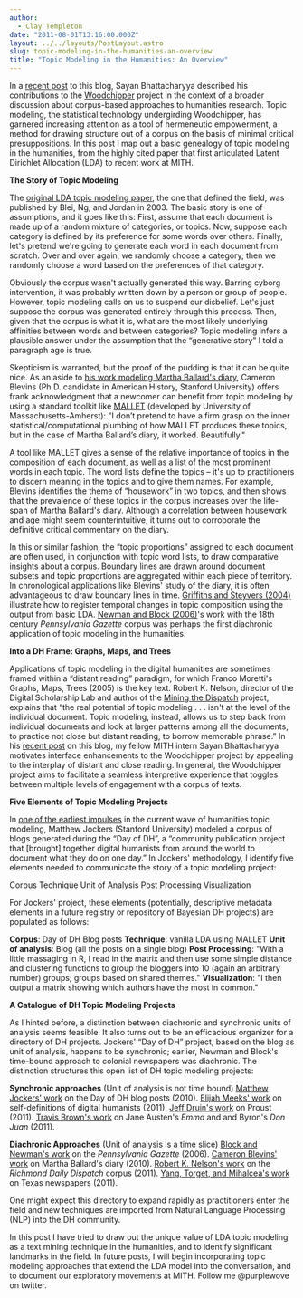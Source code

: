 ```yaml
---
author:
  - Clay Templeton
date: "2011-08-01T13:16:00.000Z"
layout: ../../layouts/PostLayout.astro
slug: topic-modeling-in-the-humanities-an-overview
title: "Topic Modeling in the Humanities: An Overview"
---
```


In a [recent post](http://mith.umd.edu/digging-into-data-with-topic-models/) to this blog, Sayan Bhattacharyya described his contributions to the [Woodchipper](http://mith.umd.edu/corporacamp/tool.php) project in the context of a broader discussion about corpus-based approaches to humanities research. Topic modeling, the statistical technology undergirding Woodchipper, has garnered increasing attention as a tool of hermeneutic empowerment, a method for drawing structure out of a corpus on the basis of minimal critical presuppositions. In this post I map out a basic genealogy of topic modeling in the humanities, from the highly cited paper that first articulated Latent Dirichlet Allocation (LDA) to recent work at MITH.

**The Story of Topic Modeling**

The [original LDA topic modeling paper](http://www.google.com/url?sa=t&source=web&cd=2&ved=0CCcQFjAB&url=http%3A%2F%2Fwww.cs.princeton.edu%2F~blei%2Fpapers%2FBleiNgJordan2003.pdf&rct=j&q=blei%20ng%202003%20topic%20modeling&ei=Jrs2TtuGG-S50AHG_cj3Cw&usg=AFQjCNEGsYCPJ8IZk9Y4xKeIS6WCKUeO-A&sig2=Daec-QOPp6uZnxCp841icg&cad=rja), the one that defined the field, was published by Blei, Ng, and Jordan in 2003. The basic story is one of assumptions, and it goes like this: First, assume that each document is made up of a random mixture of categories, or topics. Now, suppose each category is defined by its preference for some words over others. Finally, let's pretend we're going to generate each word in each document from scratch. Over and over again, we randomly choose a category, then we randomly choose a word based on the preferences of that category.

Obviously the corpus wasn't actually generated this way. Barring cyborg intervention, it was probably written down by a person or group of people. However, topic modeling calls on us to suspend our disbelief. Let's just suppose the corpus was generated entirely through this process. Then, given that the corpus is what it is, what are the most likely underlying affinities between words and between categories? Topic modeling infers a plausible answer under the assumption that the “generative story” I told a paragraph ago is true.

Skepticism is warranted, but the proof of the pudding is that it can be quite nice. As an aside to [his work modeling Martha Ballard's diary](http://historying.org/2010/04/01/topic-modeling-martha-ballards-diary/), Cameron Blevins (Ph.D. candidate in American History, Stanford University) offers frank acknowledgment that a newcomer can benefit from topic modeling by using a standard toolkit like [MALLET](http://mallet.cs.umass.edu/) (developed by University of Massachusetts-Amherst): "I don’t pretend to have a firm grasp on the inner statistical/computational plumbing of how MALLET produces these topics, but in the case of Martha Ballard’s diary, it worked. Beautifully."

A tool like MALLET gives a sense of the relative importance of topics in the composition of each document, as well as a list of the most prominent words in each topic. The word lists define the topics – it's up to practitioners to discern meaning in the topics and to give them names. For example, Blevins identifies the theme of “housework” in two topics, and then shows that the prevalence of these topics in the corpus increases over the life-span of Martha Ballard's diary. Although a correlation between housework and age might seem counterintuitive, it turns out to corroborate the definitive critical commentary on the diary.

In this or similar fashion, the “topic proportions” assigned to each document are often used, in conjunction with topic word lists, to draw comparative insights about a corpus. Boundary lines are drawn around document subsets and topic proportions are aggregated within each piece of territory. In chronological applications like Blevins' study of the diary, it is often advantageous to draw boundary lines in time. [Griffiths and Steyvers (2004)](http://web.archive.org/web/20120417131033/http://www.pnas.org:80/content/101/suppl.1/5228.full.pdf) illustrate how to register temporal changes in topic composition using the output from basic LDA. [Newman and Block (2006)](http://www.ics.uci.edu/~newman/pubs/JASIST_Newman.pdf)'s work with the 18th century _Pennsylvania Gazette_ corpus was perhaps the first diachronic application of topic modeling in the humanities.

**Into a DH Frame: Graphs, Maps, and Trees**

Applications of topic modeling in the digital humanities are sometimes framed within a “distant reading” paradigm, for which Franco Moretti's Graphs, Maps, Trees (2005) is the key text. Robert K. Nelson, director of the Digital Scholarship Lab and author of the [Mining the Dispatch](http://dsl.richmond.edu/dispatch/pages/intro) project, explains that “the real potential of topic modeling . . . isn't at the level of the individual document. Topic modeling, instead, allows us to step back from individual documents and look at larger patterns among all the documents, to practice not close but distant reading, to borrow memorable phrase.” In his [recent post](http://mith.umd.edu/digging-into-data-with-topic-models/) on this blog, my fellow MITH intern Sayan Bhattacharyya motivates interface enhancements to the Woodchipper project by appealing to the interplay of distant and close reading. In general, the Woodchipper project aims to facilitate a seamless interpretive experience that toggles between multiple levels of engagement with a corpus of texts.

**Five Elements of Topic Modeling Projects**

In [one of the earliest impulses](http://web.archive.org/web/20111211124523/http://www.stanford.edu:80/~mjockers/cgi-bin/drupal/node/39) in the current wave of humanities topic modeling, Matthew Jockers (Stanford University) modeled a corpus of blogs generated during the “Day of DH”, a “community publication project that \[brought] together digital humanists from around the world to document what they do on one day.” In Jockers' methodology, I identify five elements needed to communicate the story of a topic modeling project:

Corpus Technique Unit of Analysis Post Processing Visualization

For Jockers' project, these elements (potentially, descriptive metadata elements in a future registry or repository of Bayesian DH projects) are populated as follows:

**Corpus**: Day of DH Blog posts **Technique**: vanilla LDA using MALLET **Unit of analysis**: Blog (all the posts on a single blog) **Post Processing**: "With a little massaging in R, I read in the matrix and then use some simple distance and clustering functions to group the bloggers into 10 (again an arbitrary number) groups; groups based on shared themes." **Visualization**: "I then output a matrix showing which authors have the most in common."

**A Catalogue of DH Topic Modeling Projects**

As I hinted before, a distinction between diachronic and synchronic units of analysis seems feasible. It also turns out to be an efficacious organizer for a directory of DH projects. Jockers' “Day of DH” project, based on the blog as unit of analysis, happens to be synchronic; earlier, Newman and Block's time-bound approach to colonial newspapers was diachronic. The distinction structures this open list of DH topic modeling projects:

**Synchronic approaches** (Unit of analysis is not time bound) [Matthew Jockers' work](http://web.archive.org/web/20111211124523/http://www.stanford.edu:80/~mjockers/cgi-bin/drupal/node/39) on the Day of DH blog posts (2010). [Elijah Meeks' work](https://dhs.stanford.edu/comprehending-the-digital-humanities/) on self-definitions of digital humanists (2011). [Jeff Druin's work](//dhs.stanford.edu/algorithmic-literacy/topic-networks-in-proust/) on Proust (2011). [Travis Brown's work](http://mith.umd.edu/corporacamp/tool.php) on Jane Austen's _Emma_ and and Byron's _Don Juan_ (2011).

**Diachronic Approaches** (Unit of analysis is a time slice) [Block and Newman's work](http://www.ics.uci.edu/~newman/pubs/JASIST_Newman.pdf) on the _Pennsylvania Gazette_ (2006). [Cameron Blevins' work](http://historying.org/2010/04/01/topic-modeling-martha-ballards-diary/) on Martha Ballard's diary (2010). [Robert K. Nelson's work](http://dsl.richmond.edu/dispatch/pages/intro) on the _Richmond Daily Dispatch_ corpus (2011). [Yang, Torget, and Mihalcea's work](http://www.aclweb.org/anthology/W/W11/W11-15.pdf#page=108) on Texas newspapers (2011).

One might expect this directory to expand rapidly as practitioners enter the field and new techniques are imported from Natural Language Processing (NLP) into the DH community.

In this post I have tried to draw out the unique value of LDA topic modeling as a text mining technique in the humanities, and to identify significant landmarks in the field. In future posts, I will begin incorporating topic modeling approaches that extend the LDA model into the conversation, and to document our exploratory movements at MITH. Follow me @purplewove on twitter.

##
